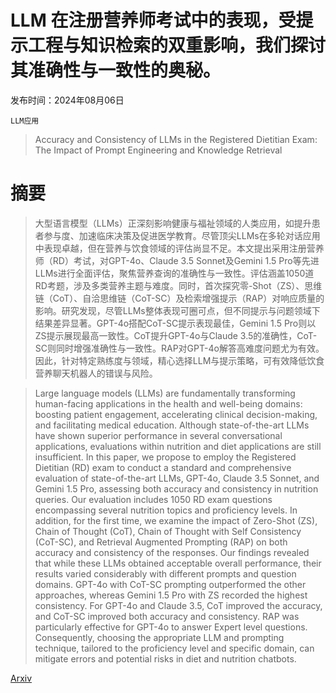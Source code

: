 # LLM 在注册营养师考试中的表现，受提示工程与知识检索的双重影响，我们探讨其准确性与一致性的奥秘。

发布时间：2024年08月06日

`LLM应用`

> Accuracy and Consistency of LLMs in the Registered Dietitian Exam: The Impact of Prompt Engineering and Knowledge Retrieval

# 摘要

> 大型语言模型（LLMs）正深刻影响健康与福祉领域的人类应用，如提升患者参与度、加速临床决策及促进医学教育。尽管顶尖LLMs在多轮对话应用中表现卓越，但在营养与饮食领域的评估尚显不足。本文提出采用注册营养师（RD）考试，对GPT-4o、Claude 3.5 Sonnet及Gemini 1.5 Pro等先进LLMs进行全面评估，聚焦营养查询的准确性与一致性。评估涵盖1050道RD考题，涉及多类营养主题与难度。同时，首次探究零-Shot（ZS）、思维链（CoT）、自洽思维链（CoT-SC）及检索增强提示（RAP）对响应质量的影响。研究发现，尽管LLMs整体表现可圈可点，但不同提示与问题领域下结果差异显著。GPT-4o搭配CoT-SC提示表现最佳，Gemini 1.5 Pro则以ZS提示展现最高一致性。CoT提升GPT-4o与Claude 3.5的准确性，CoT-SC则同时增强准确性与一致性。RAP对GPT-4o解答高难度问题尤为有效。因此，针对特定熟练度与领域，精心选择LLM与提示策略，可有效降低饮食营养聊天机器人的错误与风险。

> Large language models (LLMs) are fundamentally transforming human-facing applications in the health and well-being domains: boosting patient engagement, accelerating clinical decision-making, and facilitating medical education. Although state-of-the-art LLMs have shown superior performance in several conversational applications, evaluations within nutrition and diet applications are still insufficient. In this paper, we propose to employ the Registered Dietitian (RD) exam to conduct a standard and comprehensive evaluation of state-of-the-art LLMs, GPT-4o, Claude 3.5 Sonnet, and Gemini 1.5 Pro, assessing both accuracy and consistency in nutrition queries. Our evaluation includes 1050 RD exam questions encompassing several nutrition topics and proficiency levels. In addition, for the first time, we examine the impact of Zero-Shot (ZS), Chain of Thought (CoT), Chain of Thought with Self Consistency (CoT-SC), and Retrieval Augmented Prompting (RAP) on both accuracy and consistency of the responses. Our findings revealed that while these LLMs obtained acceptable overall performance, their results varied considerably with different prompts and question domains. GPT-4o with CoT-SC prompting outperformed the other approaches, whereas Gemini 1.5 Pro with ZS recorded the highest consistency. For GPT-4o and Claude 3.5, CoT improved the accuracy, and CoT-SC improved both accuracy and consistency. RAP was particularly effective for GPT-4o to answer Expert level questions. Consequently, choosing the appropriate LLM and prompting technique, tailored to the proficiency level and specific domain, can mitigate errors and potential risks in diet and nutrition chatbots.

[Arxiv](https://arxiv.org/abs/2408.02964)